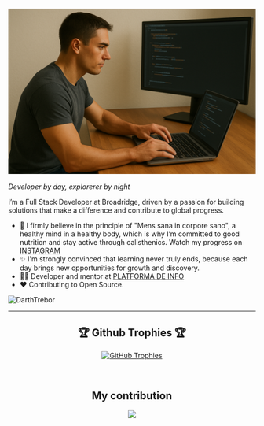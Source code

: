 <!--Banner-->
![A "me" designed by AI](./banner.png)

*Developer by day, explorerer by night*
<br /> 

<!--Start Intro-->               
<p align="left">I’m a Full Stack Developer at Broadridge, driven by a passion for building solutions that make a difference and contribute to global progress. </p>

- 🌱 I firmly believe in the principle of "Mens sana in corpore sano", a healthy mind in a healthy body, which is why I’m committed to good nutrition and stay active through calisthenics. Watch my progress on [INSTAGRAM](https://www.instagram.com/robert.drg3/)
- ✨ I'm strongly convinced that learning never truly ends, because each day brings new opportunities for growth and discovery.
- 💁‍♂️ Developer and mentor at [PLATFORMA DE INFO](https://platforma-de.info)
- ❤ Contributing to Open Source.

<p align="left">
  <img src="https://komarev.com/ghpvc/?username=DarthTrebor&label=Profile%20views&color=2b57d9&style=for-the-badge&logo=star" alt="DarthTrebor" style="padding-right:20px;" />
</p>

---

<h2 align="center">🏆 Github Trophies 🏆</h2>
<p align="center">
  <a href="https://github.com/DarthTrebor">
    <picture>
      <source media="(prefers-color-scheme: dark)" srcset="https://github-profile-trophy.vercel.app/?username=DarthTrebor&no-bg=true&row=2&column=6&margin-w=20&margin-h=20&theme=monokai">
      <source media="(prefers-color-scheme: light)" srcset="https://github-profile-trophy.vercel.app/?username=DarthTrebor&no-bg=true&row=2&column=6&margin-w=20&margin-h=20">
      <img alt="GitHub Trophies" src="https://github-profile-trophy.vercel.app/?username=DarthTrebor&no-bg=true&no-frame=true&row=2&column=6&margin-w=20&margin-h=20">
    </picture>
  </a>
</p>
<br />

<h2 align="center">My contribution</h2>
<div align="center">
    <img src="https://github-readme-activity-graph.vercel.app/graph?username=DarthTrebor&bg_color=2b57d9&&color=ffffff&line=c56a90&point=ffeb95&area=false&hide_border=false" border-radius="15">
</div>


